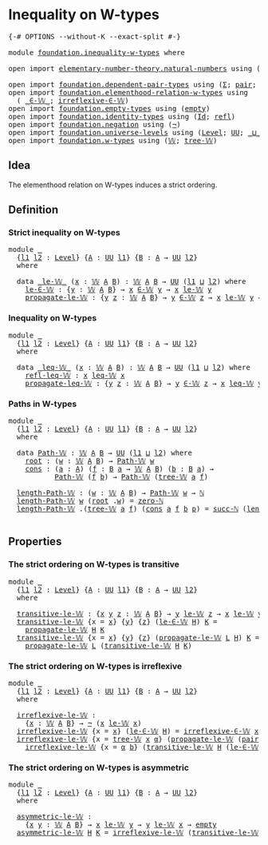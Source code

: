 # Inequality on W-types

<pre class="Agda"><a id="34" class="Symbol">{-#</a> <a id="38" class="Keyword">OPTIONS</a> <a id="46" class="Pragma">--without-K</a> <a id="58" class="Pragma">--exact-split</a> <a id="72" class="Symbol">#-}</a>

<a id="77" class="Keyword">module</a> <a id="84" href="foundation.inequality-w-types.html" class="Module">foundation.inequality-w-types</a> <a id="114" class="Keyword">where</a>

<a id="121" class="Keyword">open</a> <a id="126" class="Keyword">import</a> <a id="133" href="elementary-number-theory.natural-numbers.html" class="Module">elementary-number-theory.natural-numbers</a> <a id="174" class="Keyword">using</a> <a id="180" class="Symbol">(</a><a id="181" href="elementary-number-theory.natural-numbers.html#1458" class="Datatype">ℕ</a><a id="182" class="Symbol">;</a> <a id="184" href="elementary-number-theory.natural-numbers.html#1479" class="InductiveConstructor">zero-ℕ</a><a id="190" class="Symbol">;</a> <a id="192" href="elementary-number-theory.natural-numbers.html#1492" class="InductiveConstructor">succ-ℕ</a><a id="198" class="Symbol">)</a>

<a id="201" class="Keyword">open</a> <a id="206" class="Keyword">import</a> <a id="213" href="foundation.dependent-pair-types.html" class="Module">foundation.dependent-pair-types</a> <a id="245" class="Keyword">using</a> <a id="251" class="Symbol">(</a><a id="252" href="foundation-core.dependent-pair-types.html#515" class="Record">Σ</a><a id="253" class="Symbol">;</a> <a id="255" href="foundation-core.dependent-pair-types.html#588" class="InductiveConstructor">pair</a><a id="259" class="Symbol">;</a> <a id="261" href="foundation-core.dependent-pair-types.html#605" class="Field">pr1</a><a id="264" class="Symbol">;</a> <a id="266" href="foundation-core.dependent-pair-types.html#617" class="Field">pr2</a><a id="269" class="Symbol">)</a>
<a id="271" class="Keyword">open</a> <a id="276" class="Keyword">import</a> <a id="283" href="foundation.elementhood-relation-w-types.html" class="Module">foundation.elementhood-relation-w-types</a> <a id="323" class="Keyword">using</a>
  <a id="331" class="Symbol">(</a> <a id="333" href="foundation.elementhood-relation-w-types.html#735" class="Function Operator">_∈-𝕎_</a><a id="338" class="Symbol">;</a> <a id="340" href="foundation.elementhood-relation-w-types.html#905" class="Function">irreflexive-∈-𝕎</a><a id="355" class="Symbol">)</a>
<a id="357" class="Keyword">open</a> <a id="362" class="Keyword">import</a> <a id="369" href="foundation.empty-types.html" class="Module">foundation.empty-types</a> <a id="392" class="Keyword">using</a> <a id="398" class="Symbol">(</a><a id="399" href="foundation-core.empty-types.html#1057" class="Datatype">empty</a><a id="404" class="Symbol">)</a>
<a id="406" class="Keyword">open</a> <a id="411" class="Keyword">import</a> <a id="418" href="foundation.identity-types.html" class="Module">foundation.identity-types</a> <a id="444" class="Keyword">using</a> <a id="450" class="Symbol">(</a><a id="451" href="foundation-core.identity-types.html#1767" class="Datatype">Id</a><a id="453" class="Symbol">;</a> <a id="455" href="foundation-core.identity-types.html#1820" class="InductiveConstructor">refl</a><a id="459" class="Symbol">)</a>
<a id="461" class="Keyword">open</a> <a id="466" class="Keyword">import</a> <a id="473" href="foundation.negation.html" class="Module">foundation.negation</a> <a id="493" class="Keyword">using</a> <a id="499" class="Symbol">(</a><a id="500" href="foundation-core.negation.html#465" class="Function">¬</a><a id="501" class="Symbol">)</a>
<a id="503" class="Keyword">open</a> <a id="508" class="Keyword">import</a> <a id="515" href="foundation.universe-levels.html" class="Module">foundation.universe-levels</a> <a id="542" class="Keyword">using</a> <a id="548" class="Symbol">(</a><a id="549" href="Agda.Primitive.html#597" class="Postulate">Level</a><a id="554" class="Symbol">;</a> <a id="556" href="foundation-core.universe-levels.html#235" class="Primitive">UU</a><a id="558" class="Symbol">;</a> <a id="560" href="Agda.Primitive.html#810" class="Primitive Operator">_⊔_</a><a id="563" class="Symbol">)</a>
<a id="565" class="Keyword">open</a> <a id="570" class="Keyword">import</a> <a id="577" href="foundation.w-types.html" class="Module">foundation.w-types</a> <a id="596" class="Keyword">using</a> <a id="602" class="Symbol">(</a><a id="603" href="foundation.w-types.html#2266" class="Datatype">𝕎</a><a id="604" class="Symbol">;</a> <a id="606" href="foundation.w-types.html#2335" class="InductiveConstructor">tree-𝕎</a><a id="612" class="Symbol">)</a>
</pre>
## Idea

The elementhood relation on W-types induces a strict ordering.

## Definition

### Strict inequality on W-types

<pre class="Agda"><a id="749" class="Keyword">module</a> <a id="756" href="foundation.inequality-w-types.html#756" class="Module">_</a>
  <a id="760" class="Symbol">{</a><a id="761" href="foundation.inequality-w-types.html#761" class="Bound">l1</a> <a id="764" href="foundation.inequality-w-types.html#764" class="Bound">l2</a> <a id="767" class="Symbol">:</a> <a id="769" href="Agda.Primitive.html#597" class="Postulate">Level</a><a id="774" class="Symbol">}</a> <a id="776" class="Symbol">{</a><a id="777" href="foundation.inequality-w-types.html#777" class="Bound">A</a> <a id="779" class="Symbol">:</a> <a id="781" href="foundation-core.universe-levels.html#235" class="Primitive">UU</a> <a id="784" href="foundation.inequality-w-types.html#761" class="Bound">l1</a><a id="786" class="Symbol">}</a> <a id="788" class="Symbol">{</a><a id="789" href="foundation.inequality-w-types.html#789" class="Bound">B</a> <a id="791" class="Symbol">:</a> <a id="793" href="foundation.inequality-w-types.html#777" class="Bound">A</a> <a id="795" class="Symbol">→</a> <a id="797" href="foundation-core.universe-levels.html#235" class="Primitive">UU</a> <a id="800" href="foundation.inequality-w-types.html#764" class="Bound">l2</a><a id="802" class="Symbol">}</a>
  <a id="806" class="Keyword">where</a>

  <a id="815" class="Keyword">data</a> <a id="820" href="foundation.inequality-w-types.html#820" class="Datatype Operator">_le-𝕎_</a> <a id="827" class="Symbol">(</a><a id="828" href="foundation.inequality-w-types.html#828" class="Bound">x</a> <a id="830" class="Symbol">:</a> <a id="832" href="foundation.w-types.html#2266" class="Datatype">𝕎</a> <a id="834" href="foundation.inequality-w-types.html#777" class="Bound">A</a> <a id="836" href="foundation.inequality-w-types.html#789" class="Bound">B</a><a id="837" class="Symbol">)</a> <a id="839" class="Symbol">:</a> <a id="841" href="foundation.w-types.html#2266" class="Datatype">𝕎</a> <a id="843" href="foundation.inequality-w-types.html#777" class="Bound">A</a> <a id="845" href="foundation.inequality-w-types.html#789" class="Bound">B</a> <a id="847" class="Symbol">→</a> <a id="849" href="foundation-core.universe-levels.html#235" class="Primitive">UU</a> <a id="852" class="Symbol">(</a><a id="853" href="foundation.inequality-w-types.html#761" class="Bound">l1</a> <a id="856" href="Agda.Primitive.html#810" class="Primitive Operator">⊔</a> <a id="858" href="foundation.inequality-w-types.html#764" class="Bound">l2</a><a id="860" class="Symbol">)</a> <a id="862" class="Keyword">where</a>
    <a id="872" href="foundation.inequality-w-types.html#872" class="InductiveConstructor">le-∈-𝕎</a> <a id="879" class="Symbol">:</a> <a id="881" class="Symbol">{</a><a id="882" href="foundation.inequality-w-types.html#882" class="Bound">y</a> <a id="884" class="Symbol">:</a> <a id="886" href="foundation.w-types.html#2266" class="Datatype">𝕎</a> <a id="888" href="foundation.inequality-w-types.html#777" class="Bound">A</a> <a id="890" href="foundation.inequality-w-types.html#789" class="Bound">B</a><a id="891" class="Symbol">}</a> <a id="893" class="Symbol">→</a> <a id="895" href="foundation.inequality-w-types.html#828" class="Bound">x</a> <a id="897" href="foundation.elementhood-relation-w-types.html#735" class="Function Operator">∈-𝕎</a> <a id="901" href="foundation.inequality-w-types.html#882" class="Bound">y</a> <a id="903" class="Symbol">→</a> <a id="905" href="foundation.inequality-w-types.html#828" class="Bound">x</a> <a id="907" href="foundation.inequality-w-types.html#820" class="Datatype Operator">le-𝕎</a> <a id="912" href="foundation.inequality-w-types.html#882" class="Bound">y</a>
    <a id="918" href="foundation.inequality-w-types.html#918" class="InductiveConstructor">propagate-le-𝕎</a> <a id="933" class="Symbol">:</a> <a id="935" class="Symbol">{</a><a id="936" href="foundation.inequality-w-types.html#936" class="Bound">y</a> <a id="938" href="foundation.inequality-w-types.html#938" class="Bound">z</a> <a id="940" class="Symbol">:</a> <a id="942" href="foundation.w-types.html#2266" class="Datatype">𝕎</a> <a id="944" href="foundation.inequality-w-types.html#777" class="Bound">A</a> <a id="946" href="foundation.inequality-w-types.html#789" class="Bound">B</a><a id="947" class="Symbol">}</a> <a id="949" class="Symbol">→</a> <a id="951" href="foundation.inequality-w-types.html#936" class="Bound">y</a> <a id="953" href="foundation.elementhood-relation-w-types.html#735" class="Function Operator">∈-𝕎</a> <a id="957" href="foundation.inequality-w-types.html#938" class="Bound">z</a> <a id="959" class="Symbol">→</a> <a id="961" href="foundation.inequality-w-types.html#828" class="Bound">x</a> <a id="963" href="foundation.inequality-w-types.html#820" class="Datatype Operator">le-𝕎</a> <a id="968" href="foundation.inequality-w-types.html#936" class="Bound">y</a> <a id="970" class="Symbol">→</a> <a id="972" href="foundation.inequality-w-types.html#828" class="Bound">x</a> <a id="974" href="foundation.inequality-w-types.html#820" class="Datatype Operator">le-𝕎</a> <a id="979" href="foundation.inequality-w-types.html#938" class="Bound">z</a>
</pre>
### Inequality on W-types

<pre class="Agda"><a id="1021" class="Keyword">module</a> <a id="1028" href="foundation.inequality-w-types.html#1028" class="Module">_</a>
  <a id="1032" class="Symbol">{</a><a id="1033" href="foundation.inequality-w-types.html#1033" class="Bound">l1</a> <a id="1036" href="foundation.inequality-w-types.html#1036" class="Bound">l2</a> <a id="1039" class="Symbol">:</a> <a id="1041" href="Agda.Primitive.html#597" class="Postulate">Level</a><a id="1046" class="Symbol">}</a> <a id="1048" class="Symbol">{</a><a id="1049" href="foundation.inequality-w-types.html#1049" class="Bound">A</a> <a id="1051" class="Symbol">:</a> <a id="1053" href="foundation-core.universe-levels.html#235" class="Primitive">UU</a> <a id="1056" href="foundation.inequality-w-types.html#1033" class="Bound">l1</a><a id="1058" class="Symbol">}</a> <a id="1060" class="Symbol">{</a><a id="1061" href="foundation.inequality-w-types.html#1061" class="Bound">B</a> <a id="1063" class="Symbol">:</a> <a id="1065" href="foundation.inequality-w-types.html#1049" class="Bound">A</a> <a id="1067" class="Symbol">→</a> <a id="1069" href="foundation-core.universe-levels.html#235" class="Primitive">UU</a> <a id="1072" href="foundation.inequality-w-types.html#1036" class="Bound">l2</a><a id="1074" class="Symbol">}</a>
  <a id="1078" class="Keyword">where</a>

  <a id="1087" class="Keyword">data</a> <a id="1092" href="foundation.inequality-w-types.html#1092" class="Datatype Operator">_leq-𝕎_</a> <a id="1100" class="Symbol">(</a><a id="1101" href="foundation.inequality-w-types.html#1101" class="Bound">x</a> <a id="1103" class="Symbol">:</a> <a id="1105" href="foundation.w-types.html#2266" class="Datatype">𝕎</a> <a id="1107" href="foundation.inequality-w-types.html#1049" class="Bound">A</a> <a id="1109" href="foundation.inequality-w-types.html#1061" class="Bound">B</a><a id="1110" class="Symbol">)</a> <a id="1112" class="Symbol">:</a> <a id="1114" href="foundation.w-types.html#2266" class="Datatype">𝕎</a> <a id="1116" href="foundation.inequality-w-types.html#1049" class="Bound">A</a> <a id="1118" href="foundation.inequality-w-types.html#1061" class="Bound">B</a> <a id="1120" class="Symbol">→</a> <a id="1122" href="foundation-core.universe-levels.html#235" class="Primitive">UU</a> <a id="1125" class="Symbol">(</a><a id="1126" href="foundation.inequality-w-types.html#1033" class="Bound">l1</a> <a id="1129" href="Agda.Primitive.html#810" class="Primitive Operator">⊔</a> <a id="1131" href="foundation.inequality-w-types.html#1036" class="Bound">l2</a><a id="1133" class="Symbol">)</a> <a id="1135" class="Keyword">where</a>
    <a id="1145" href="foundation.inequality-w-types.html#1145" class="InductiveConstructor">refl-leq-𝕎</a> <a id="1156" class="Symbol">:</a> <a id="1158" href="foundation.inequality-w-types.html#1101" class="Bound">x</a> <a id="1160" href="foundation.inequality-w-types.html#1092" class="Datatype Operator">leq-𝕎</a> <a id="1166" href="foundation.inequality-w-types.html#1101" class="Bound">x</a>
    <a id="1172" href="foundation.inequality-w-types.html#1172" class="InductiveConstructor">propagate-leq-𝕎</a> <a id="1188" class="Symbol">:</a> <a id="1190" class="Symbol">{</a><a id="1191" href="foundation.inequality-w-types.html#1191" class="Bound">y</a> <a id="1193" href="foundation.inequality-w-types.html#1193" class="Bound">z</a> <a id="1195" class="Symbol">:</a> <a id="1197" href="foundation.w-types.html#2266" class="Datatype">𝕎</a> <a id="1199" href="foundation.inequality-w-types.html#1049" class="Bound">A</a> <a id="1201" href="foundation.inequality-w-types.html#1061" class="Bound">B</a><a id="1202" class="Symbol">}</a> <a id="1204" class="Symbol">→</a> <a id="1206" href="foundation.inequality-w-types.html#1191" class="Bound">y</a> <a id="1208" href="foundation.elementhood-relation-w-types.html#735" class="Function Operator">∈-𝕎</a> <a id="1212" href="foundation.inequality-w-types.html#1193" class="Bound">z</a> <a id="1214" class="Symbol">→</a> <a id="1216" href="foundation.inequality-w-types.html#1101" class="Bound">x</a> <a id="1218" href="foundation.inequality-w-types.html#1092" class="Datatype Operator">leq-𝕎</a> <a id="1224" href="foundation.inequality-w-types.html#1191" class="Bound">y</a> <a id="1226" class="Symbol">→</a> <a id="1228" href="foundation.inequality-w-types.html#1101" class="Bound">x</a> <a id="1230" href="foundation.inequality-w-types.html#1092" class="Datatype Operator">leq-𝕎</a> <a id="1236" href="foundation.inequality-w-types.html#1193" class="Bound">z</a>
</pre>
### Paths in W-types

<pre class="Agda"><a id="1273" class="Keyword">module</a> <a id="1280" href="foundation.inequality-w-types.html#1280" class="Module">_</a>
  <a id="1284" class="Symbol">{</a><a id="1285" href="foundation.inequality-w-types.html#1285" class="Bound">l1</a> <a id="1288" href="foundation.inequality-w-types.html#1288" class="Bound">l2</a> <a id="1291" class="Symbol">:</a> <a id="1293" href="Agda.Primitive.html#597" class="Postulate">Level</a><a id="1298" class="Symbol">}</a> <a id="1300" class="Symbol">{</a><a id="1301" href="foundation.inequality-w-types.html#1301" class="Bound">A</a> <a id="1303" class="Symbol">:</a> <a id="1305" href="foundation-core.universe-levels.html#235" class="Primitive">UU</a> <a id="1308" href="foundation.inequality-w-types.html#1285" class="Bound">l1</a><a id="1310" class="Symbol">}</a> <a id="1312" class="Symbol">{</a><a id="1313" href="foundation.inequality-w-types.html#1313" class="Bound">B</a> <a id="1315" class="Symbol">:</a> <a id="1317" href="foundation.inequality-w-types.html#1301" class="Bound">A</a> <a id="1319" class="Symbol">→</a> <a id="1321" href="foundation-core.universe-levels.html#235" class="Primitive">UU</a> <a id="1324" href="foundation.inequality-w-types.html#1288" class="Bound">l2</a><a id="1326" class="Symbol">}</a>
  <a id="1330" class="Keyword">where</a>

  <a id="1339" class="Keyword">data</a> <a id="1344" href="foundation.inequality-w-types.html#1344" class="Datatype">Path-𝕎</a> <a id="1351" class="Symbol">:</a> <a id="1353" href="foundation.w-types.html#2266" class="Datatype">𝕎</a> <a id="1355" href="foundation.inequality-w-types.html#1301" class="Bound">A</a> <a id="1357" href="foundation.inequality-w-types.html#1313" class="Bound">B</a> <a id="1359" class="Symbol">→</a> <a id="1361" href="foundation-core.universe-levels.html#235" class="Primitive">UU</a> <a id="1364" class="Symbol">(</a><a id="1365" href="foundation.inequality-w-types.html#1285" class="Bound">l1</a> <a id="1368" href="Agda.Primitive.html#810" class="Primitive Operator">⊔</a> <a id="1370" href="foundation.inequality-w-types.html#1288" class="Bound">l2</a><a id="1372" class="Symbol">)</a> <a id="1374" class="Keyword">where</a>
    <a id="1384" href="foundation.inequality-w-types.html#1384" class="InductiveConstructor">root</a> <a id="1389" class="Symbol">:</a> <a id="1391" class="Symbol">(</a><a id="1392" href="foundation.inequality-w-types.html#1392" class="Bound">w</a> <a id="1394" class="Symbol">:</a> <a id="1396" href="foundation.w-types.html#2266" class="Datatype">𝕎</a> <a id="1398" href="foundation.inequality-w-types.html#1301" class="Bound">A</a> <a id="1400" href="foundation.inequality-w-types.html#1313" class="Bound">B</a><a id="1401" class="Symbol">)</a> <a id="1403" class="Symbol">→</a> <a id="1405" href="foundation.inequality-w-types.html#1344" class="Datatype">Path-𝕎</a> <a id="1412" href="foundation.inequality-w-types.html#1392" class="Bound">w</a>
    <a id="1418" href="foundation.inequality-w-types.html#1418" class="InductiveConstructor">cons</a> <a id="1423" class="Symbol">:</a> <a id="1425" class="Symbol">(</a><a id="1426" href="foundation.inequality-w-types.html#1426" class="Bound">a</a> <a id="1428" class="Symbol">:</a> <a id="1430" href="foundation.inequality-w-types.html#1301" class="Bound">A</a><a id="1431" class="Symbol">)</a> <a id="1433" class="Symbol">(</a><a id="1434" href="foundation.inequality-w-types.html#1434" class="Bound">f</a> <a id="1436" class="Symbol">:</a> <a id="1438" href="foundation.inequality-w-types.html#1313" class="Bound">B</a> <a id="1440" href="foundation.inequality-w-types.html#1426" class="Bound">a</a> <a id="1442" class="Symbol">→</a> <a id="1444" href="foundation.w-types.html#2266" class="Datatype">𝕎</a> <a id="1446" href="foundation.inequality-w-types.html#1301" class="Bound">A</a> <a id="1448" href="foundation.inequality-w-types.html#1313" class="Bound">B</a><a id="1449" class="Symbol">)</a> <a id="1451" class="Symbol">(</a><a id="1452" href="foundation.inequality-w-types.html#1452" class="Bound">b</a> <a id="1454" class="Symbol">:</a> <a id="1456" href="foundation.inequality-w-types.html#1313" class="Bound">B</a> <a id="1458" href="foundation.inequality-w-types.html#1426" class="Bound">a</a><a id="1459" class="Symbol">)</a> <a id="1461" class="Symbol">→</a>
           <a id="1474" href="foundation.inequality-w-types.html#1344" class="Datatype">Path-𝕎</a> <a id="1481" class="Symbol">(</a><a id="1482" href="foundation.inequality-w-types.html#1434" class="Bound">f</a> <a id="1484" href="foundation.inequality-w-types.html#1452" class="Bound">b</a><a id="1485" class="Symbol">)</a> <a id="1487" class="Symbol">→</a> <a id="1489" href="foundation.inequality-w-types.html#1344" class="Datatype">Path-𝕎</a> <a id="1496" class="Symbol">(</a><a id="1497" href="foundation.w-types.html#2335" class="InductiveConstructor">tree-𝕎</a> <a id="1504" href="foundation.inequality-w-types.html#1426" class="Bound">a</a> <a id="1506" href="foundation.inequality-w-types.html#1434" class="Bound">f</a><a id="1507" class="Symbol">)</a>

  <a id="1512" href="foundation.inequality-w-types.html#1512" class="Function">length-Path-𝕎</a> <a id="1526" class="Symbol">:</a> <a id="1528" class="Symbol">(</a><a id="1529" href="foundation.inequality-w-types.html#1529" class="Bound">w</a> <a id="1531" class="Symbol">:</a> <a id="1533" href="foundation.w-types.html#2266" class="Datatype">𝕎</a> <a id="1535" href="foundation.inequality-w-types.html#1301" class="Bound">A</a> <a id="1537" href="foundation.inequality-w-types.html#1313" class="Bound">B</a><a id="1538" class="Symbol">)</a> <a id="1540" class="Symbol">→</a> <a id="1542" href="foundation.inequality-w-types.html#1344" class="Datatype">Path-𝕎</a> <a id="1549" href="foundation.inequality-w-types.html#1529" class="Bound">w</a> <a id="1551" class="Symbol">→</a> <a id="1553" href="elementary-number-theory.natural-numbers.html#1458" class="Datatype">ℕ</a>
  <a id="1557" href="foundation.inequality-w-types.html#1512" class="Function">length-Path-𝕎</a> <a id="1571" href="foundation.inequality-w-types.html#1571" class="Bound">w</a> <a id="1573" class="Symbol">(</a><a id="1574" href="foundation.inequality-w-types.html#1384" class="InductiveConstructor">root</a> <a id="1579" class="DottedPattern Symbol">.</a><a id="1580" href="foundation.inequality-w-types.html#1571" class="DottedPattern Bound">w</a><a id="1581" class="Symbol">)</a> <a id="1583" class="Symbol">=</a> <a id="1585" href="elementary-number-theory.natural-numbers.html#1479" class="InductiveConstructor">zero-ℕ</a>
  <a id="1594" href="foundation.inequality-w-types.html#1512" class="Function">length-Path-𝕎</a> <a id="1608" class="DottedPattern Symbol">.(</a><a id="1610" href="foundation.w-types.html#2335" class="DottedPattern InductiveConstructor">tree-𝕎</a> <a id="1617" href="foundation.inequality-w-types.html#1628" class="DottedPattern Bound">a</a> <a id="1619" href="foundation.inequality-w-types.html#1630" class="DottedPattern Bound">f</a><a id="1620" class="DottedPattern Symbol">)</a> <a id="1622" class="Symbol">(</a><a id="1623" href="foundation.inequality-w-types.html#1418" class="InductiveConstructor">cons</a> <a id="1628" href="foundation.inequality-w-types.html#1628" class="Bound">a</a> <a id="1630" href="foundation.inequality-w-types.html#1630" class="Bound">f</a> <a id="1632" href="foundation.inequality-w-types.html#1632" class="Bound">b</a> <a id="1634" href="foundation.inequality-w-types.html#1634" class="Bound">p</a><a id="1635" class="Symbol">)</a> <a id="1637" class="Symbol">=</a> <a id="1639" href="elementary-number-theory.natural-numbers.html#1492" class="InductiveConstructor">succ-ℕ</a> <a id="1646" class="Symbol">(</a><a id="1647" href="foundation.inequality-w-types.html#1512" class="Function">length-Path-𝕎</a> <a id="1661" class="Symbol">(</a><a id="1662" href="foundation.inequality-w-types.html#1630" class="Bound">f</a> <a id="1664" href="foundation.inequality-w-types.html#1632" class="Bound">b</a><a id="1665" class="Symbol">)</a> <a id="1667" href="foundation.inequality-w-types.html#1634" class="Bound">p</a><a id="1668" class="Symbol">)</a>

</pre>
## Properties

### The strict ordering on W-types is transitive

<pre class="Agda"><a id="1749" class="Keyword">module</a> <a id="1756" href="foundation.inequality-w-types.html#1756" class="Module">_</a>
  <a id="1760" class="Symbol">{</a><a id="1761" href="foundation.inequality-w-types.html#1761" class="Bound">l1</a> <a id="1764" href="foundation.inequality-w-types.html#1764" class="Bound">l2</a> <a id="1767" class="Symbol">:</a> <a id="1769" href="Agda.Primitive.html#597" class="Postulate">Level</a><a id="1774" class="Symbol">}</a> <a id="1776" class="Symbol">{</a><a id="1777" href="foundation.inequality-w-types.html#1777" class="Bound">A</a> <a id="1779" class="Symbol">:</a> <a id="1781" href="foundation-core.universe-levels.html#235" class="Primitive">UU</a> <a id="1784" href="foundation.inequality-w-types.html#1761" class="Bound">l1</a><a id="1786" class="Symbol">}</a> <a id="1788" class="Symbol">{</a><a id="1789" href="foundation.inequality-w-types.html#1789" class="Bound">B</a> <a id="1791" class="Symbol">:</a> <a id="1793" href="foundation.inequality-w-types.html#1777" class="Bound">A</a> <a id="1795" class="Symbol">→</a> <a id="1797" href="foundation-core.universe-levels.html#235" class="Primitive">UU</a> <a id="1800" href="foundation.inequality-w-types.html#1764" class="Bound">l2</a><a id="1802" class="Symbol">}</a>
  <a id="1806" class="Keyword">where</a>

  <a id="1815" href="foundation.inequality-w-types.html#1815" class="Function">transitive-le-𝕎</a> <a id="1831" class="Symbol">:</a> <a id="1833" class="Symbol">{</a><a id="1834" href="foundation.inequality-w-types.html#1834" class="Bound">x</a> <a id="1836" href="foundation.inequality-w-types.html#1836" class="Bound">y</a> <a id="1838" href="foundation.inequality-w-types.html#1838" class="Bound">z</a> <a id="1840" class="Symbol">:</a> <a id="1842" href="foundation.w-types.html#2266" class="Datatype">𝕎</a> <a id="1844" href="foundation.inequality-w-types.html#1777" class="Bound">A</a> <a id="1846" href="foundation.inequality-w-types.html#1789" class="Bound">B</a><a id="1847" class="Symbol">}</a> <a id="1849" class="Symbol">→</a> <a id="1851" href="foundation.inequality-w-types.html#1836" class="Bound">y</a> <a id="1853" href="foundation.inequality-w-types.html#820" class="Datatype Operator">le-𝕎</a> <a id="1858" href="foundation.inequality-w-types.html#1838" class="Bound">z</a> <a id="1860" class="Symbol">→</a> <a id="1862" href="foundation.inequality-w-types.html#1834" class="Bound">x</a> <a id="1864" href="foundation.inequality-w-types.html#820" class="Datatype Operator">le-𝕎</a> <a id="1869" href="foundation.inequality-w-types.html#1836" class="Bound">y</a> <a id="1871" class="Symbol">→</a> <a id="1873" href="foundation.inequality-w-types.html#1834" class="Bound">x</a> <a id="1875" href="foundation.inequality-w-types.html#820" class="Datatype Operator">le-𝕎</a> <a id="1880" href="foundation.inequality-w-types.html#1838" class="Bound">z</a>
  <a id="1884" href="foundation.inequality-w-types.html#1815" class="Function">transitive-le-𝕎</a> <a id="1900" class="Symbol">{</a><a id="1901" class="Argument">x</a> <a id="1903" class="Symbol">=</a> <a id="1905" href="foundation.inequality-w-types.html#1905" class="Bound">x</a><a id="1906" class="Symbol">}</a> <a id="1908" class="Symbol">{</a><a id="1909" href="foundation.inequality-w-types.html#1909" class="Bound">y</a><a id="1910" class="Symbol">}</a> <a id="1912" class="Symbol">{</a><a id="1913" href="foundation.inequality-w-types.html#1913" class="Bound">z</a><a id="1914" class="Symbol">}</a> <a id="1916" class="Symbol">(</a><a id="1917" href="foundation.inequality-w-types.html#872" class="InductiveConstructor">le-∈-𝕎</a> <a id="1924" href="foundation.inequality-w-types.html#1924" class="Bound">H</a><a id="1925" class="Symbol">)</a> <a id="1927" href="foundation.inequality-w-types.html#1927" class="Bound">K</a> <a id="1929" class="Symbol">=</a>
    <a id="1935" href="foundation.inequality-w-types.html#918" class="InductiveConstructor">propagate-le-𝕎</a> <a id="1950" href="foundation.inequality-w-types.html#1924" class="Bound">H</a> <a id="1952" href="foundation.inequality-w-types.html#1927" class="Bound">K</a>
  <a id="1956" href="foundation.inequality-w-types.html#1815" class="Function">transitive-le-𝕎</a> <a id="1972" class="Symbol">{</a><a id="1973" class="Argument">x</a> <a id="1975" class="Symbol">=</a> <a id="1977" href="foundation.inequality-w-types.html#1977" class="Bound">x</a><a id="1978" class="Symbol">}</a> <a id="1980" class="Symbol">{</a><a id="1981" href="foundation.inequality-w-types.html#1981" class="Bound">y</a><a id="1982" class="Symbol">}</a> <a id="1984" class="Symbol">{</a><a id="1985" href="foundation.inequality-w-types.html#1985" class="Bound">z</a><a id="1986" class="Symbol">}</a> <a id="1988" class="Symbol">(</a><a id="1989" href="foundation.inequality-w-types.html#918" class="InductiveConstructor">propagate-le-𝕎</a> <a id="2004" href="foundation.inequality-w-types.html#2004" class="Bound">L</a> <a id="2006" href="foundation.inequality-w-types.html#2006" class="Bound">H</a><a id="2007" class="Symbol">)</a> <a id="2009" href="foundation.inequality-w-types.html#2009" class="Bound">K</a> <a id="2011" class="Symbol">=</a>
    <a id="2017" href="foundation.inequality-w-types.html#918" class="InductiveConstructor">propagate-le-𝕎</a> <a id="2032" href="foundation.inequality-w-types.html#2004" class="Bound">L</a> <a id="2034" class="Symbol">(</a><a id="2035" href="foundation.inequality-w-types.html#1815" class="Function">transitive-le-𝕎</a> <a id="2051" href="foundation.inequality-w-types.html#2006" class="Bound">H</a> <a id="2053" href="foundation.inequality-w-types.html#2009" class="Bound">K</a><a id="2054" class="Symbol">)</a>
</pre>
### The strict ordering on W-types is irreflexive

<pre class="Agda"><a id="2120" class="Keyword">module</a> <a id="2127" href="foundation.inequality-w-types.html#2127" class="Module">_</a>
  <a id="2131" class="Symbol">{</a><a id="2132" href="foundation.inequality-w-types.html#2132" class="Bound">l1</a> <a id="2135" href="foundation.inequality-w-types.html#2135" class="Bound">l2</a> <a id="2138" class="Symbol">:</a> <a id="2140" href="Agda.Primitive.html#597" class="Postulate">Level</a><a id="2145" class="Symbol">}</a> <a id="2147" class="Symbol">{</a><a id="2148" href="foundation.inequality-w-types.html#2148" class="Bound">A</a> <a id="2150" class="Symbol">:</a> <a id="2152" href="foundation-core.universe-levels.html#235" class="Primitive">UU</a> <a id="2155" href="foundation.inequality-w-types.html#2132" class="Bound">l1</a><a id="2157" class="Symbol">}</a> <a id="2159" class="Symbol">{</a><a id="2160" href="foundation.inequality-w-types.html#2160" class="Bound">B</a> <a id="2162" class="Symbol">:</a> <a id="2164" href="foundation.inequality-w-types.html#2148" class="Bound">A</a> <a id="2166" class="Symbol">→</a> <a id="2168" href="foundation-core.universe-levels.html#235" class="Primitive">UU</a> <a id="2171" href="foundation.inequality-w-types.html#2135" class="Bound">l2</a><a id="2173" class="Symbol">}</a>
  <a id="2177" class="Keyword">where</a>

  <a id="2186" href="foundation.inequality-w-types.html#2186" class="Function">irreflexive-le-𝕎</a> <a id="2203" class="Symbol">:</a>
    <a id="2209" class="Symbol">{</a><a id="2210" href="foundation.inequality-w-types.html#2210" class="Bound">x</a> <a id="2212" class="Symbol">:</a> <a id="2214" href="foundation.w-types.html#2266" class="Datatype">𝕎</a> <a id="2216" href="foundation.inequality-w-types.html#2148" class="Bound">A</a> <a id="2218" href="foundation.inequality-w-types.html#2160" class="Bound">B</a><a id="2219" class="Symbol">}</a> <a id="2221" class="Symbol">→</a> <a id="2223" href="foundation-core.negation.html#465" class="Function">¬</a> <a id="2225" class="Symbol">(</a><a id="2226" href="foundation.inequality-w-types.html#2210" class="Bound">x</a> <a id="2228" href="foundation.inequality-w-types.html#820" class="Datatype Operator">le-𝕎</a> <a id="2233" href="foundation.inequality-w-types.html#2210" class="Bound">x</a><a id="2234" class="Symbol">)</a>
  <a id="2238" href="foundation.inequality-w-types.html#2186" class="Function">irreflexive-le-𝕎</a> <a id="2255" class="Symbol">{</a><a id="2256" class="Argument">x</a> <a id="2258" class="Symbol">=</a> <a id="2260" href="foundation.inequality-w-types.html#2260" class="Bound">x</a><a id="2261" class="Symbol">}</a> <a id="2263" class="Symbol">(</a><a id="2264" href="foundation.inequality-w-types.html#872" class="InductiveConstructor">le-∈-𝕎</a> <a id="2271" href="foundation.inequality-w-types.html#2271" class="Bound">H</a><a id="2272" class="Symbol">)</a> <a id="2274" class="Symbol">=</a> <a id="2276" href="foundation.elementhood-relation-w-types.html#905" class="Function">irreflexive-∈-𝕎</a> <a id="2292" href="foundation.inequality-w-types.html#2260" class="Bound">x</a> <a id="2294" href="foundation.inequality-w-types.html#2271" class="Bound">H</a>
  <a id="2298" href="foundation.inequality-w-types.html#2186" class="Function">irreflexive-le-𝕎</a> <a id="2315" class="Symbol">{</a><a id="2316" class="Argument">x</a> <a id="2318" class="Symbol">=</a> <a id="2320" href="foundation.w-types.html#2335" class="InductiveConstructor">tree-𝕎</a> <a id="2327" href="foundation.inequality-w-types.html#2327" class="Bound">x</a> <a id="2329" href="foundation.inequality-w-types.html#2329" class="Bound">α</a><a id="2330" class="Symbol">}</a> <a id="2332" class="Symbol">(</a><a id="2333" href="foundation.inequality-w-types.html#918" class="InductiveConstructor">propagate-le-𝕎</a> <a id="2348" class="Symbol">(</a><a id="2349" href="foundation-core.dependent-pair-types.html#588" class="InductiveConstructor">pair</a> <a id="2354" href="foundation.inequality-w-types.html#2354" class="Bound">b</a> <a id="2356" href="foundation-core.identity-types.html#1820" class="InductiveConstructor">refl</a><a id="2360" class="Symbol">)</a> <a id="2362" href="foundation.inequality-w-types.html#2362" class="Bound">H</a><a id="2363" class="Symbol">)</a> <a id="2365" class="Symbol">=</a>
    <a id="2371" href="foundation.inequality-w-types.html#2186" class="Function">irreflexive-le-𝕎</a> <a id="2388" class="Symbol">{</a><a id="2389" class="Argument">x</a> <a id="2391" class="Symbol">=</a> <a id="2393" href="foundation.inequality-w-types.html#2329" class="Bound">α</a> <a id="2395" href="foundation.inequality-w-types.html#2354" class="Bound">b</a><a id="2396" class="Symbol">}</a> <a id="2398" class="Symbol">(</a><a id="2399" href="foundation.inequality-w-types.html#1815" class="Function">transitive-le-𝕎</a> <a id="2415" href="foundation.inequality-w-types.html#2362" class="Bound">H</a> <a id="2417" class="Symbol">(</a><a id="2418" href="foundation.inequality-w-types.html#872" class="InductiveConstructor">le-∈-𝕎</a> <a id="2425" class="Symbol">(</a><a id="2426" href="foundation-core.dependent-pair-types.html#588" class="InductiveConstructor">pair</a> <a id="2431" href="foundation.inequality-w-types.html#2354" class="Bound">b</a> <a id="2433" href="foundation-core.identity-types.html#1820" class="InductiveConstructor">refl</a><a id="2437" class="Symbol">)))</a>
</pre>
### The strict ordering on W-types is asymmetric

<pre class="Agda"><a id="2504" class="Keyword">module</a> <a id="2511" href="foundation.inequality-w-types.html#2511" class="Module">_</a>
  <a id="2515" class="Symbol">{</a><a id="2516" href="foundation.inequality-w-types.html#2516" class="Bound">l1</a> <a id="2519" href="foundation.inequality-w-types.html#2519" class="Bound">l2</a> <a id="2522" class="Symbol">:</a> <a id="2524" href="Agda.Primitive.html#597" class="Postulate">Level</a><a id="2529" class="Symbol">}</a> <a id="2531" class="Symbol">{</a><a id="2532" href="foundation.inequality-w-types.html#2532" class="Bound">A</a> <a id="2534" class="Symbol">:</a> <a id="2536" href="foundation-core.universe-levels.html#235" class="Primitive">UU</a> <a id="2539" href="foundation.inequality-w-types.html#2516" class="Bound">l1</a><a id="2541" class="Symbol">}</a> <a id="2543" class="Symbol">{</a><a id="2544" href="foundation.inequality-w-types.html#2544" class="Bound">B</a> <a id="2546" class="Symbol">:</a> <a id="2548" href="foundation.inequality-w-types.html#2532" class="Bound">A</a> <a id="2550" class="Symbol">→</a> <a id="2552" href="foundation-core.universe-levels.html#235" class="Primitive">UU</a> <a id="2555" href="foundation.inequality-w-types.html#2519" class="Bound">l2</a><a id="2557" class="Symbol">}</a>
  <a id="2561" class="Keyword">where</a>

  <a id="2570" href="foundation.inequality-w-types.html#2570" class="Function">asymmetric-le-𝕎</a> <a id="2586" class="Symbol">:</a>
    <a id="2592" class="Symbol">{</a><a id="2593" href="foundation.inequality-w-types.html#2593" class="Bound">x</a> <a id="2595" href="foundation.inequality-w-types.html#2595" class="Bound">y</a> <a id="2597" class="Symbol">:</a> <a id="2599" href="foundation.w-types.html#2266" class="Datatype">𝕎</a> <a id="2601" href="foundation.inequality-w-types.html#2532" class="Bound">A</a> <a id="2603" href="foundation.inequality-w-types.html#2544" class="Bound">B</a><a id="2604" class="Symbol">}</a> <a id="2606" class="Symbol">→</a> <a id="2608" href="foundation.inequality-w-types.html#2593" class="Bound">x</a> <a id="2610" href="foundation.inequality-w-types.html#820" class="Datatype Operator">le-𝕎</a> <a id="2615" href="foundation.inequality-w-types.html#2595" class="Bound">y</a> <a id="2617" class="Symbol">→</a> <a id="2619" href="foundation.inequality-w-types.html#2595" class="Bound">y</a> <a id="2621" href="foundation.inequality-w-types.html#820" class="Datatype Operator">le-𝕎</a> <a id="2626" href="foundation.inequality-w-types.html#2593" class="Bound">x</a> <a id="2628" class="Symbol">→</a> <a id="2630" href="foundation-core.empty-types.html#1057" class="Datatype">empty</a>
  <a id="2638" href="foundation.inequality-w-types.html#2570" class="Function">asymmetric-le-𝕎</a> <a id="2654" href="foundation.inequality-w-types.html#2654" class="Bound">H</a> <a id="2656" href="foundation.inequality-w-types.html#2656" class="Bound">K</a> <a id="2658" class="Symbol">=</a> <a id="2660" href="foundation.inequality-w-types.html#2186" class="Function">irreflexive-le-𝕎</a> <a id="2677" class="Symbol">(</a><a id="2678" href="foundation.inequality-w-types.html#1815" class="Function">transitive-le-𝕎</a> <a id="2694" href="foundation.inequality-w-types.html#2654" class="Bound">H</a> <a id="2696" href="foundation.inequality-w-types.html#2656" class="Bound">K</a><a id="2697" class="Symbol">)</a>
</pre>